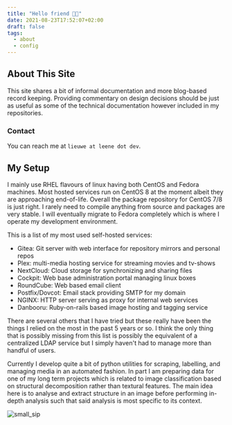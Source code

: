 ```yaml
---
title: "Hello friend 🐱‍👤"
date: 2021-08-23T17:52:07+02:00
draft: false
tags:
  - about
  - config
---
```


## About This Site

This site shares a bit of informal documentation and more blog-based record
keeping. Providing commentary on design decisions should be just as useful as
some of the technical documentation however included in my repositories.

### Contact

You can reach me at `lieuwe at leene dot dev`. 

## My Setup

I mainly use RHEL flavours of linux having both CentOS and Fedora machines. Most
hosted services run on CentOS 8 at the moment albeit they are approaching
end-of-life. Overall the package repository for CentOS 7/8 is just right. I
rarely need to compile anything from source and packages are very stable.
I will eventually migrate to Fedora completely which is where I operate my
development environment.

This is a list of my most used self-hosted services:
 - Gitea: Git server with web interface for repository mirrors and personal repos
 - Plex: multi-media hosting service for streaming movies and tv-shows
 - NextCloud: Cloud storage for synchronizing and sharing files
 - Cockpit: Web base administration portal managing linux boxes
 - RoundCube: Web based email client
 - Postfix/Dovcot: Email stack providing SMTP for my domain
 - NGINX: HTTP server serving as proxy for internal web services
 - Danbooru: Ruby-on-rails based image hosting and tagging service

There are several others that I have tried but these really have been the things
I relied on the most in the past 5 years or so. I think the only thing that is
possibly missing from this list is possibly the equivalent of a centralized LDAP
service but I simply haven't had to manage more than handful of users.

Currently I develop quite a bit of python utilities for scraping, labelling, and
managing media in an automated fashion. In part I am preparing data for one of
my long term projects which is related to image classification based on
structural decomposition rather than textural features. The main idea here is
to analyse and extract structure in an image before performing in-depth analysis
such that said analysis is most specific to its context.

![small_sip](/images/sip.gif)
